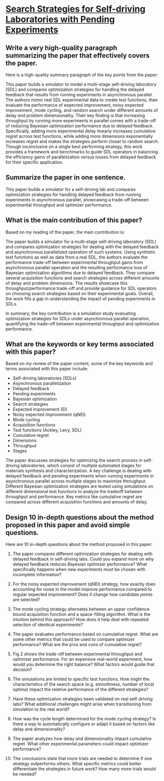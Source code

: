 # [Search Strategies for Self-driving Laboratories with Pending Experiments](https://arxiv.org/abs/2312.03466)

## Write a very high-quality paragraph summarizing the paper that effectively covers the paper.

 Here is a high-quality summary paragraph of the key points from the paper:

This paper builds a simulator to model a multi-stage self-driving laboratory (SDL) and compares optimization strategies for handling the delayed feedback that results from running experiments in asynchronous parallel. The authors mimic real SDL experimental data to create test functions, then evaluate the performance of expected improvement, noisy expected improvement, mode cycling, and random search under different amounts of delay and problem dimensionality. Their key finding is that increasing throughput by running more experiments in parallel comes with a trade-off of reducing Bayesian optimization performance due to delayed feedback. Specifically, adding more experimental delay linearly increases cumulative regret across test functions, while adding more dimensions exponentially increases regret and makes the strategies perform closer to random search. Though inconclusive on a single best performing strategy, this work provides a framework and benchmarks to guide SDL operators in balancing the efficiency gains of parallelization versus losses from delayed feedback for their specific application.


## Summarize the paper in one sentence.

 This paper builds a simulator for a self-driving lab and compares optimization strategies for handling delayed feedback from running experiments in asynchronous parallel, showcasing a trade-off between experimental throughput and optimizer performance.


## What is the main contribution of this paper?

 Based on my reading of the paper, the main contribution is:

The paper builds a simulator for a multi-stage self-driving laboratory (SDL) and compares optimization strategies for dealing with the delayed feedback and asynchronous parallelized operation of such systems. Using synthetic test functions as well as data from a real SDL, the authors evaluate the performance trade-off between experimental throughput gains from asynchronous parallel operation and the resulting performance loss of Bayesian optimization algorithms due to delayed feedback. They compare several acquisition functions and search strategies across different amounts of delay and problem dimensions. The results showcase this throughput/performance trade-off and provide guidance for SDL operators on choosing search strategies based on their experimental goals. Overall, the work fills a gap in understanding the impact of pending experiments in SDLs.

In summary, the key contribution is a simulation study evaluating optimization strategies for SDLs under asynchronous parallel operation, quantifying the trade-off between experimental throughput and optimization performance.


## What are the keywords or key terms associated with this paper?

 Based on my review of the paper content, some of the key keywords and terms associated with this paper include:

- Self-driving laboratories (SDLs)
- Asynchronous parallelization
- Delayed feedback
- Pending experiments 
- Bayesian optimization
- Search strategies
- Expected improvement (EI)
- Noisy expected improvement (qNEI)
- Mode cycling
- Acquisition functions
- Test functions (Ackley, Levy, SDL)
- Cumulative regret
- Dimensions
- Throughput
- Stages

The paper discusses strategies for optimizing the search process in self-driving laboratories, which consist of multiple automated stages for materials synthesis and characterization. A key challenge is dealing with delayed feedback and pending experiments when running experiments in asynchronous parallel across multiple stages to maximize throughput. Different Bayesian optimization strategies are tested using simulations on different dimensional test functions to analyze the tradeoff between throughput and performance. Key metrics like cumulative regret are compared across different acquisition functions and amounts of delay.


## Design 10 in-depth questions about the method proposed in this paper and avoid simple questions.

 Here are 10 in-depth questions about the method proposed in this paper:

1. The paper compares different optimization strategies for dealing with delayed feedback in self-driving labs. Could you expand more on why delayed feedback reduces Bayesian optimizer performance? What specifically happens when new experiments must be chosen with incomplete information?

2. For the noisy expected improvement (qNEI) strategy, how exactly does accounting for noise in the model improve performance compared to regular expected improvement? Does it change how candidate points are selected?

3. The mode cycling strategy alternates between an upper confidence bound acquisition function and a space-filling algorithm. What is the intuition behind this approach? How does it help deal with repeated selection of identical experiments? 

4. The paper evaluates performance based on cumulative regret. What are some other metrics that could be used to compare optimizer performance? What are the pros and cons of cumulative regret?

5. Fig 2 shows the trade-off between experimental throughput and optimizer performance. For an expensive real-world experiment, how would you determine the right balance? What factors would guide that decision?  

6. The simulations are limited to specific test functions. How might the characteristics of the search space (e.g. smoothness, number of local optima) impact the relative performance of the different strategies?

7. Have these optimization strategies been validated on real self-driving labs? What additional challenges might arise when transitioning from simulation to the real world?

8. How was the cycle length determined for the mode cycling strategy? Is there a way to automatically configure or adapt it based on factors like delay and dimensionality?

9. The paper analyzes how delay and dimensionality impact cumulative regret. What other experimental parameters could impact optimizer performance?

10. The conclusions state that more trials are needed to determine if one strategy outperforms others. What specific metrics could better differentiate the strategies in future work? How many more trials would be needed?
